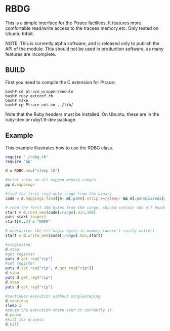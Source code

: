 RBDG
====
This is a simple interface for the Ptrace facilities. It features more comfortable read/write access to the tracees memory etc. Only tested on Ubuntu 64bit.

NOTE: This is currently alpha software, and is released only to publish the
      API of the module. This should not be used in production software, as
      many features are incomplete.

BUILD
-----

First you need to compile the C extension for Ptrace:

	bash# cd ptrace_wrapper/module
	bash# ruby extconf.rb
	bash# make
	bash# cp Ptrace_ext.so ../lib/

Note that the Ruby headers must be installed. On Ubuntu, these are in the
ruby-dev or ruby1.9-dev package.

Example
-------

This example illustrates how to use the RDBG class.

```ruby
require './rdbg.rb'
require 'pp'

d = RDBG.new("sleep 10")

#print infos on all mapped memory ranges
pp d.mappings 

#find the first read only range from the binary
code = d.mappings.find{|m| m[:path].strip =~/sleep/ && m[:permissions]=~/r-/} 

# read the first 100 bytes from the range, should contain the elf header
start = d.read_mem(code[:range].min,100) 
puts start.inspect
start[0..3] = "NOPE"

# overwrites the elf magic bytes in memory (doesn't really matter)
start = d.write_mem(code[:range].min,start) 

#singlestep
d.step
#get register
puts d.get_reg("rip")
#set register
puts d.set_reg("rip", d.get_reg("rip"))
d.step
puts d.get_reg("rip")
d.step
puts d.get_reg("rip")

#continues execution without singlesteping
d.continue 
sleep 1
#pause the execution where ever it currently is
d.pause
#kill the process
d.kill
```
